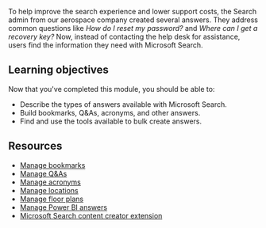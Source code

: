 To help improve the search experience and lower support costs, the Search admin from our aerospace company created several answers. They address common questions like *How do I reset my password?* and *Where can I get a recovery key?* Now, instead of contacting the help desk for assistance, users find the information they need with Microsoft Search.

## Learning objectives

Now that you've completed this module, you should be able to:  

- Describe the types of answers available with Microsoft Search.
- Build bookmarks, Q&As, acronyms, and other answers.
- Find and use the tools available to bulk create answers.

## Resources

- [Manage bookmarks](/microsoftsearch/manage-bookmarks)
- [Manage Q&As](/microsoftsearch/manage-qas)
- [Manage acronyms](/microsoftsearch/manage-acronyms)
- [Manage locations](/microsoftsearch/manage-locations)
- [Manage floor plans](/microsoftsearch/manage-floorplans)
- [Manage Power BI answers](/microsoftsearch/manage-powerbi)
- [Microsoft Search content creator extension](https://aka.ms/ContentCreatorMicrosoftSearch)
